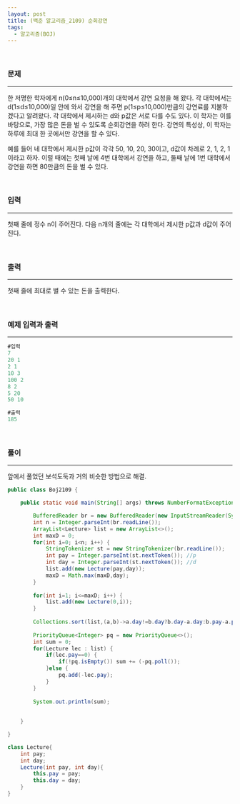 ```yaml
---
layout: post
title: (백준 알고리즘_2109) 순회강연
tags:
  - 알고리즘(BOJ)
---
```


<br>

### 문제

---

한 저명한 학자에게 n(0≤n≤10,000)개의 대학에서 강연 요청을 해 왔다. 각 대학에서는 d(1≤d≤10,000)일 안에 와서 강연을 해 주면 p(1≤p≤10,000)만큼의 강연료를 지불하겠다고 알려왔다. 각 대학에서 제시하는 d와 p값은 서로 다를 수도 있다. 이 학자는 이를 바탕으로, 가장 많은 돈을 벌 수 있도록 순회강연을 하려 한다. 강연의 특성상, 이 학자는 하루에 최대 한 곳에서만 강연을 할 수 있다.

예를 들어 네 대학에서 제시한 p값이 각각 50, 10, 20, 30이고, d값이 차례로 2, 1, 2, 1 이라고 하자. 이럴 때에는 첫째 날에 4번 대학에서 강연을 하고, 둘째 날에 1번 대학에서 강연을 하면 80만큼의 돈을 벌 수 있다.

<br>

### 입력

---

첫째 줄에 정수 n이 주어진다. 다음 n개의 줄에는 각 대학에서 제시한 p값과 d값이 주어진다.

<br>

### 출력

---

첫째 줄에 최대로 벌 수 있는 돈을 출력한다.

<br>

### 예제 입력과 출력

---

```java
#입력
7
20 1
2 1
10 3
100 2
8 2
5 20
50 10
```

```java
#출력
185
```

<br>

### 풀이

---

앞에서 풀었던 보석도둑과 거의 비슷한 방법으로 해결.

```java
public class Boj2109 {

	public static void main(String[] args) throws NumberFormatException, IOException {

		BufferedReader br = new BufferedReader(new InputStreamReader(System.in));
		int n = Integer.parseInt(br.readLine());
		ArrayList<Lecture> list = new ArrayList<>();
		int maxD = 0;
		for(int i=0; i<n; i++) {
			StringTokenizer st = new StringTokenizer(br.readLine());
			int pay = Integer.parseInt(st.nextToken()); //p 
			int day = Integer.parseInt(st.nextToken()); //d
			list.add(new Lecture(pay,day));
			maxD = Math.max(maxD,day);
		}
		
		for(int i=1; i<=maxD; i++) {
			list.add(new Lecture(0,i));
		}
		
		Collections.sort(list,(a,b)->a.day!=b.day?b.day-a.day:b.pay-a.pay);		
    
		PriorityQueue<Integer> pq = new PriorityQueue<>();	
		int sum = 0;
		for(Lecture lec : list) {
			if(lec.pay==0) { 
				if(!pq.isEmpty()) sum += (-pq.poll());
			}else {
				pq.add(-lec.pay);
			}
		}
				
		System.out.println(sum);
		
		
	}

}

class Lecture{
	int pay;
	int day;
	Lecture(int pay, int day){
		this.pay = pay;
		this.day = day;
	}
}
```

